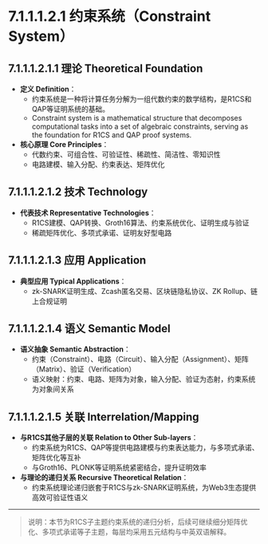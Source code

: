 # 7.1.1.1.2.1 约束系统（Constraint System）

## 7.1.1.1.2.1.1 理论 Theoretical Foundation

- **定义 Definition**：
  - 约束系统是一种将计算任务分解为一组代数约束的数学结构，是R1CS和QAP等证明系统的基础。
  - Constraint system is a mathematical structure that decomposes computational tasks into a set of algebraic constraints, serving as the foundation for R1CS and QAP proof systems.
- **核心原理 Core Principles**：
  - 代数约束、可组合性、可验证性、稀疏性、简洁性、零知识性
  - 电路建模、输入分配、约束表达、矩阵优化

## 7.1.1.1.2.1.2 技术 Technology

- **代表技术 Representative Technologies**：
  - R1CS建模、QAP转换、Groth16算法、约束系统优化、证明生成与验证
  - 稀疏矩阵优化、多项式承诺、证明友好型电路

## 7.1.1.1.2.1.3 应用 Application

- **典型应用 Typical Applications**：
  - zk-SNARK证明生成、Zcash匿名交易、区块链隐私协议、ZK Rollup、链上合规证明

## 7.1.1.1.2.1.4 语义 Semantic Model

- **语义抽象 Semantic Abstraction**：
  - 约束（Constraint）、电路（Circuit）、输入分配（Assignment）、矩阵（Matrix）、验证（Verification）
  - 语义映射：约束、电路、矩阵为对象，输入分配、验证为态射，约束系统为对象间关系

## 7.1.1.1.2.1.5 关联 Interrelation/Mapping

- **与R1CS其他子层的关联 Relation to Other Sub-layers**：
  - 约束系统为R1CS、QAP等提供电路建模与约束表达能力，与多项式承诺、矩阵优化等互补
  - 与Groth16、PLONK等证明系统紧密结合，提升证明效率
- **与理论的递归关系 Recursive Theoretical Relation**：
  - 约束系统理论递归嵌套于R1CS与zk-SNARK证明系统，为Web3生态提供高效可验证性语义

---

> 说明：本节为R1CS子主题约束系统的递归分析，后续可继续细分矩阵优化、多项式承诺等子主题，每层均采用五元结构与中英双语解释。
